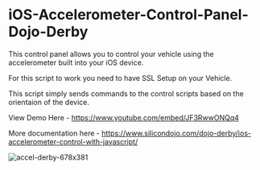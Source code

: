 # iOS-Accelerometer-Control-Panel-Dojo-Derby
This control panel allows you to control your vehicle using the accelerometer built into your iOS device.

For this script to work you need to have SSL Setup on your Vehicle.

This script simply sends commands to the control scripts based on the orientaion of the device.

View Demo Here - https://www.youtube.com/embed/JF3RwwONQq4

More documentation here - https://www.silicondojo.com/dojo-derby/ios-accelerometer-control-with-javascript/

![accel-derby-678x381](https://user-images.githubusercontent.com/60199254/166936452-d8e28434-c9b6-4eb7-aa96-f8aec59e7c00.jpg)
